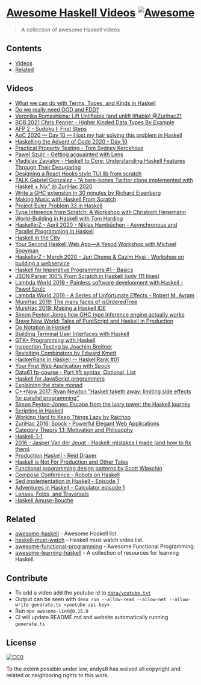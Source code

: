 # [Awesome Haskell Videos](https://andys8.github.io/awesome-haskell-videos) [![Awesome](https://awesome.re/badge.svg)](https://awesome.re)

> A collection of awesome Haskell videos

## Contents

- [Videos](#videos)
- [Related](#related)

## Videos

<!--lint disable awesome-spell-check-->
- [What we can do with Terms, Types, and Kinds in Haskell](https://youtu.be/Nne8Ow7SF7U)
- [Do we really need OOD and FDD?](https://youtu.be/KW9U6HMKEgk)
- [Veronika Romashkina: Lift Unliftable (and unlift liftable) @Zurihac21](https://youtu.be/wJsXjsCvSPg)
- [BOB 2021 Chris Penner - Higher Kinded Data Types By Example](https://youtu.be/sIqZEmnFer8)
- [AFP 2 - Sudoku I: First Steps](https://youtu.be/glog9DZh8G0)
- [AoC 2020 — Day 10 — I lost my hair solving this problem in Haskell](https://youtu.be/LjrCckaHjB0)
- [Haskelling the Advent of Code 2020 - Day 10](https://youtu.be/AJgZJs-f3uk)
- [Practical Property Testing - Tom Sydney Kerckhove](https://youtu.be/IsdfoqL1k_U)
- [Pawel Szulc - Getting acquainted with Lens](https://youtu.be/LBiFYbQMAXc)
- [Vladislav Zavialov - Haskell to Core: Understanding Haskell Features Through Their Desugaring](https://youtu.be/fty9QL4aSRc)
- [Designing a React Hooks style TUI lib from scratch](https://youtu.be/xiBSb0A_3SQ)
- [TALK Gabriel Gonzalez - “A bare-bones Twitter clone implemented with Haskell + Nix” @ ZuriHac 2020](https://youtu.be/Q3qjTVcU9cg)
- [Write a GHC extension in 30 minutes by Richard Eisenberg](https://youtu.be/bhhE2DxbrJM)
- [Making Music with Haskell From Scratch](https://youtu.be/FYTZkE5BZ-0)
- [Project Euler Problem 33 in Haskell](https://youtu.be/LJLla_ZqYQU)
- [Type Inference from Scratch: A Workshop with Christoph Hegemann](https://youtu.be/frM7GhBERAs)
- [World-Building in Haskell with Tom Harding](https://youtu.be/nkIMTc1wPaI)
- [HaskellerZ - April 2020 - Niklas Hambüchen - Asynchronous and Parallel Programming in Haskell](https://youtu.be/WUDl7ciaYy8)
- [Haskell in the City](https://youtu.be/geiTNX7AYfI)
- [Your Second Haskell Web App—A Yesod Workshop with Michael Snoyman](https://youtu.be/LEdEOlLlMfM)
- [HaskellerZ - March 2020 - Juri Chome & Cazim Hysi - Workshop on building a webservice](https://youtu.be/M7NgCq_IaZY)
- [Haskell for Imperative Programmers #1 - Basics](https://youtu.be/Vgu82wiiZ90)
- [JSON Parser 100% From Scratch in Haskell (only 111 lines)](https://youtu.be/N9RUqGYuGfw)
- [Lambda World 2019 - Painless software development with Haskell - Paweł Szulc](https://youtu.be/idU7GdlfP9Q)
- [Lambda World 2019 - A Series of Unfortunate Effects - Robert M. Avram](https://youtu.be/y5jZnMImbMY)
- [MuniHac 2019: The many faces of isOrderedTree](https://youtu.be/xcm_H36v_18)
- [MuniHac 2019: Making a Haskell IDE](https://youtu.be/cijsaeWNf2E)
- [Simon Peyton Jones how GHC type inference engine actually works](https://youtu.be/x3evzO8O9e8)
- [Brave New World: Tales of PureScript and Haskell in Production](https://youtu.be/2SAQNO46V3U)
- [Do Notation in Haskell](https://youtu.be/4gJ9zsZLv0Y)
- [Building Terminal User Interfaces with Haskell](https://youtu.be/qbDQdXfcaO8)
- [GTK+ Programming with Haskell](https://youtu.be/Xfu-Mt4YDWQ)
- [Inspection Testing by Joachim Breitner](https://youtu.be/NYjk1kaYIgk)
- [Revisiting Combinators by Edward Kmett](https://youtu.be/PA1Fc7DNKtA)
- [HackerRank in Haskell -- HaskellRank #01](https://youtu.be/h_D4P-KRNKs)
- [Your First Web Application with Spock](https://youtu.be/Orm-jIIgVD0)
- [Data61 fp-course - Part #1: syntax, Optional, List](https://youtu.be/NzIZzvbplSM)
- [Haskell for JavaScript programmers](https://youtu.be/pUN3algpvMs)
- [Explaining the state monad](https://youtu.be/DaU6BAV7Z94)
- [C++Now 2017: Ryan Newton "Haskell taketh away: limiting side effects for parallel programming"](https://youtu.be/lC5UWG5N8oY)
- [Simon Peyton-Jones: Escape from the ivory tower: the Haskell journey](https://youtu.be/re96UgMk6GQ)
- [Scripting in Haskell](https://youtu.be/UVek-DEc_pQ)
- [Working Hard to Keep Things Lazy by Raichoo](https://youtu.be/cu6lRZPzjGI)
- [ZuriHac 2016: Spock - Powerful Elegant Web Applications](https://youtu.be/-b-Oz6y-n_Y)
- [Category Theory 1.1: Motivation and Philosophy](https://youtu.be/I8LbkfSSR58)
- [Haskell-1-1](https://youtu.be/N6sOMGYsvFA)
- [2016 - Jasper Van der Jeugt - Haskell: mistakes I made (and how to fix them)](https://youtu.be/S3WGPuqfBLg)
- [Production Haskell - Reid Draper](https://youtu.be/AZQLkkDXy68)
- [Haskell is Not For Production and Other Tales](https://youtu.be/mlTO510zO78)
- [Functional programming design patterns by Scott Wlaschin](https://youtu.be/E8I19uA-wGY)
- [Compose Conference - Robots on Haskell](https://youtu.be/2-JFkv9-JOQ)
- [Sed implementation in Haskell - Episode 1](https://youtu.be/0I90MTip-OQ)
- [Adventures in Haskell - Calculator episode 1](https://youtu.be/9AllRc64pVE)
- [Lenses, Folds, and Traversals](https://youtu.be/cefnmjtAolY)
- [Haskell Amuse-Bouche](https://youtu.be/b9FagOVqxmI)

## Related

- [awesome-haskell](https://github.com/krispo/awesome-haskell) - Awesome Haskell list.
- [haskell-must-watch](https://github.com/hzlmn/haskell-must-watch) - Haskell must watch video list.
- [awesome-functional-programming](https://github.com/xgrommx/awesome-functional-programming) - Awesome Functional Programming.
- [awesome-learning-haskell](https://github.com/tweag/awesome-learning-haskell) - A collection of resources for learning Haskell.


## Contribute

- To add a video add the youtube id to [`data/youtube.txt`](https://github.com/andys8/awesome-haskell-videos/blob/master/data/youtube.txt)
- Output can be seen with `deno run --allow-read --allow-net --allow-write generate.ts <youtube-api-key>`
- Run `npx awesome-lint@0.15.0`
- CI will update README.md and website automatically running `generate.ts`

## License

[![CC0](https://mirrors.creativecommons.org/presskit/buttons/88x31/svg/cc-zero.svg)](https://creativecommons.org/publicdomain/zero/1.0)

To the extent possible under law, andys8 has waived all copyright and
related or neighboring rights to this work.
